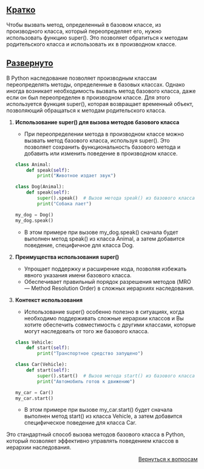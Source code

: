 ## <u>Кратко</u>

Чтобы вызвать метод, определенный в базовом классе, из производного класса, который переопределяет его, нужно
использовать функцию super(). Это позволяет обратиться к методам родительского класса и использовать их в производном
классе.

## <u>Развернуто</u>

В Python наследование позволяет производным классам переопределять методы, определенные в базовых классах. Однако
иногда возникает необходимость вызвать метод базового класса, даже если он был переопределен в производном классе.
Для этого используется функция super(), которая возвращает временный объект, позволяющий обращаться к методам
родительского класса.

1. **Использование super() для вызова методов базового класса**
    - При переопределении метода в производном классе можно вызвать метод базового класса, используя super(). Это
      позволяет сохранить функциональность базового метода и добавить или изменить поведение в производном классе.
    ```Python
    class Animal:
        def speak(self):
            print("Животное издает звук")

    class Dog(Animal):
        def speak(self):
            super().speak()  # Вызов метода speak() из базового класса
            print("Собака лает")

    my_dog = Dog()
    my_dog.speak()
    ```
    - В этом примере при вызове my_dog.speak() сначала будет выполнен метод speak() из класса Animal, а затем добавится
      поведение, специфичное для класса Dog.

2. **Преимущества использования super()**
    - Упрощает поддержку и расширение кода, позволяя избежать явного указания имени базового класса.
    - Обеспечивает правильный порядок разрешения методов (MRO — Method Resolution Order) в сложных иерархиях
      наследования.

3. **Контекст использования**
    - Использование super() особенно полезно в ситуациях, когда необходимо поддерживать сложные иерархии классов и
      Вы хотите обеспечить совместимость с другими классами, которые могут наследовать от того же базового класса.
    ```Python
    class Vehicle:
        def start(self):
            print("Транспортное средство запущено")

    class Car(Vehicle):
        def start(self):
            super().start()  # Вызов метода start() из базового класса
            print("Автомобиль готов к движению")

    my_car = Car()
    my_car.start()
    ```
    - В этом примере при вызове my_car.start() будет сначала выполнен метод start() из класса Vehicle, а затем
      добавится специфическое поведение для класса Car.

Это стандартный способ вызова методов базового класса в Python, который позволяет эффективно управлять поведением
классов в иерархии наследования.

<div align="right">

[Вернуться к вопросам](../Вопросы.md)

</div>
